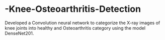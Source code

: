 # -Knee-Osteoarthritis-Detection
Developed a Convolution neural network to categorize the X-ray images of knee joints into healthy and Osteoarthritis category using the model DenseNet201.
